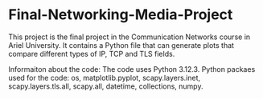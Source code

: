 # Final-Networking-Media-Project

This project is the final project in the Communication Networks course in Ariel University. It contains a Python file that can generate plots that compare different types of IP, TCP and TLS fields. 

Informaiton about the code: The code uses Python 3.12.3. 
Python packaes used for the code: os, matplotlib.pyplot, scapy.layers.inet, scapy.layers.tls.all, scapy.all, datetime, collections, numpy.
